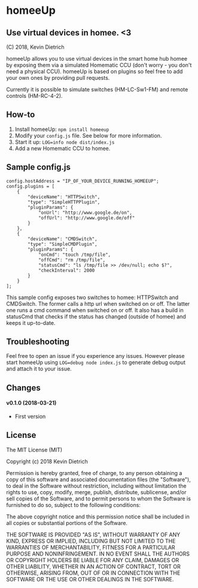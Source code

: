 # homeeUp

## Use virtual devices in homee. <3

(C) 2018, Kevin Dietrich

homeeUp allows you to use virtual devices in the smart home hub homee by exposing them via a simulated Homematic CCU (don't worry - you don't need a physical CCU). homeeUp is based on plugins so feel free to add your own ones by providing pull requests.

Currently it is possible to simulate switches (HM-LC-Sw1-FM) and remote controls (HM-RC-4-2).

## How-to

1. Install homeeUp: `npm install homeeup`
2. Modify your `config.js` file. See below for more information.
3. Start it up: `LOG=info node dist/index.js`
4. Add a new Homematic CCU to homee.

## Sample config.js

```
config.hostAddress = "IP_OF_YOUR_DEVICE_RUNNING_HOMEEUP";
config.plugins = [
    {
        "deviceName": "HTTPSwitch",
        "type": "SimpleHTTPPlugin",
        "pluginParams": {
            "onUrl": "http://www.google.de/on",
            "offUrl": "http://www.google.de/off"
        }
    },
    {
        "deviceName": "CMDSwitch",
        "type": "SimpleCMDPlugin",
        "pluginParams": {
            "onCmd": "touch /tmp/file",
            "offCmd": "rm /tmp/file",
            "statusCmd": "ls /tmp/file >> /dev/null; echo $?",
            "checkInterval": 2000
        }
    }
];
```

This sample config exposes two switches to homee: HTTPSwitch and CMDSwitch. The former calls a http url when switched on or off. The latter one runs a cmd command when switched on or off. It also has a build in statusCmd that checks if the status has changed (outside of homee) and keeps it up-to-date.

## Troubleshooting

Feel free to open an issue if you experience any issues. However please start homeeUp using `LOG=debug node index.js` to generate debug output and attach it to your issue.

## Changes

#### v0.1.0 (2018-03-21)
- First version

## License

The MIT License (MIT)

Copyright (c) 2018 Kevin Dietrich

Permission is hereby granted, free of charge, to any person obtaining a copy
of this software and associated documentation files (the "Software"), to deal
in the Software without restriction, including without limitation the rights
to use, copy, modify, merge, publish, distribute, sublicense, and/or sell
copies of the Software, and to permit persons to whom the Software is
furnished to do so, subject to the following conditions:

The above copyright notice and this permission notice shall be included in all
copies or substantial portions of the Software.

THE SOFTWARE IS PROVIDED "AS IS", WITHOUT WARRANTY OF ANY KIND, EXPRESS OR
IMPLIED, INCLUDING BUT NOT LIMITED TO THE WARRANTIES OF MERCHANTABILITY,
FITNESS FOR A PARTICULAR PURPOSE AND NONINFRINGEMENT. IN NO EVENT SHALL THE
AUTHORS OR COPYRIGHT HOLDERS BE LIABLE FOR ANY CLAIM, DAMAGES OR OTHER
LIABILITY, WHETHER IN AN ACTION OF CONTRACT, TORT OR OTHERWISE, ARISING FROM,
OUT OF OR IN CONNECTION WITH THE SOFTWARE OR THE USE OR OTHER DEALINGS IN THE
SOFTWARE.
